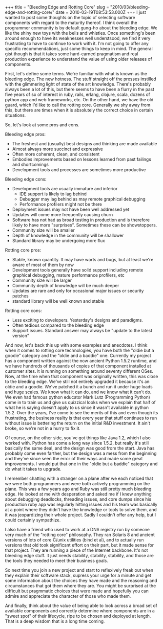 +++
title = "Bleeding Edge and Rotting Core"
slug = "2010/03/bleeding-edge-and-rotting-core/"
date = 2010-03-19T08:53:53.000Z
+++
I just wanted to post some thoughts on the topic of selecting software components with regard to the maturity thereof. I think overall the programmer community is by default gung-ho about the bleeding edge. We like the shiny new toys with the bells and whistles. Once something's been around enough to have its weaknesses well understsood, we find it very frustrating to have to continue to work with it. I'm not going to offer any specific recommendations, just some things to keep in mind. The general gist though is that it takes some hard-earned pragmatism and real production experience to understand the value of using older releases of components.

First, let's define some terms. We're familiar with what is known as the bleeding edge. The new hotness. The stuff straight off the presses instilled with the glimmering light of state of the art knowledge. There's probably always been a lot of this, but there seems to have been a flurry in the past five years of so of interest in ruby, rails, erlang, clojure, scala, dozens of python app and web frameworks, etc. On the other hand, we have the old guard, which I'd like to call the rotting core. Generally we shy away from this, but there are times when it is absolutely the correct choice in certain situations.

So, let's look at some pros and cons.

Bleeding edge pros:

*   The freshest and (usually) best designs and thinking are made available
*   Almost always more succinct and expressive
*   Often more coherent, clean, and consistent
*   Embodies improvements based on lessons learned from past failings and shortcomings
*   Development tools and processes are sometimes more productive

Bleeding edge cons:

*   Development tools are usually immature and inferior
    *   IDE support is likely to lag behind
    *   Debugger may lag behind as may remote graphical debugging
    *   Performance profilers might not be there
*   Deployment issues may not have been well addressed yet
*   Updates will come more frequently causing churn
*   Software has not had as broad testing in production and is therefore likely to have more "surprises". Sometimes these can be showstoppers.
*   Community size will be smaller
*   Depth of knowledge in the community will be shallower
*   Standard library may be undergoing more flux

Rotting core pros:

*   Stable, known quantity. It may have warts and bugs, but at least we're aware of most of them by now
*   Development tools generally have solid support including remote graphical debugging, mature performance profilers, etc
*   Community size will be larger
*   Community depth of knowledge will be much deeper
*   Updates are rare and only for occasional major issues or security patches
*   standard library will be well known and stable

Rotting core cons:

*   Less exciting to developers. Yesterday's designs and paradigms.
*   Often tedious compared to the bleeding edge
*   Support issues. Standard answer may always be "update to the latest version"

And now, let's back this up with some examples and anecdotes. I think when it comes to rotting core technologies, you have both the "oldie but a goodie" category and the "oldie and a baddie" one. Currently my project has a component written against the now ancient Python 1.5.2 runtime, and we have hundreds of thousands of copies of that component installed at customer sites. It is running on something around seventy different OSes. Now, at the time when that component was originally written, this was close to the bleeding edge. We've still not entirely upgraded it because it's an oldie and a goodie. We've patched it a bunch and run it under huge loads and huge scales. We know what it can do, and we know what it can't do. We even had famous python educator Mark Lutz (Programming Python) come in to train us and give us quizzical looks when we explain that half of what he is saying doesn't apply to us since it wasn't available in python 1.5.2\. Over the years, I've come to see the merits of this and even though its frustrating, the business reality is that every year that stuff continues to run without issue is bettering the return on the initial R&D investment. It ain't broke, so we're not in a hurry to fix it.

Of course, on the other side, you've got things like Java 1.2, which I also worked with. Python has come a long way since 1.5.2, but really it's still basically the same deal, and the design was good from the start. Java has probably come even farther, but the design was a mess from the beginning and they've since seen the error of their ways and made some great improvements. I would put that one in the "oldie but a baddie" category and do what it takes to upgrade.

I remember chatting with a stranger on a plane after we each noticed that we were both programmers and were both actively programming on the plane. This was a few years ago and Ruby was still pretty much bleeding edge. He looked at me with desperation and asked me if I knew anything about debugging deadlocks, threading issues, and core dumps since his production ruby app was regularly hitting issues and his team was basically at a point where they didn't have the knowledge or tools to solve them, and it was jeopardizing their whole project. Sadly I couldn't offer any help, but I could certainly sympathize.

I also have a friend who used to work at a DNS registry run by someone very much of the "rotting core" philosophy. They ran Solaris 8 and ancient versions of lots of core C/unix utilities (bind et al), and to actually run versions that old took significant effort on their part, but it made sense for that project. They are running a piece of the Internet backbone. It's not bleeding edge stuff. It just needs stability, stability, stability, and those are the tools they needed to meet their business goals.

So next time you join a new project and start to reflexively freak out when they explain their software stack, supress your urge for a minute and get some information about the choices they have made and the reasoning and circumstances that got them where they are. You might be surprised at the difficult but pragmmatic choices that were made and hopefully you can admire and appreciate the character of those who made them.

And finally, think about the value of being able to look across a broad set of available components and correctly determine where components are in a "sweet spot" of their lifecycle, ripe to be chosen and deployed at length. That is a deep wisdom that is a long time coming.